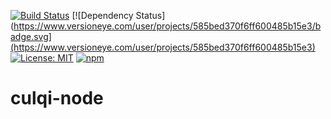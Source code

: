 [![Build Status](https://travis-ci.org/giwiro/culqi-node.svg?branch=master)](https://travis-ci.org/giwiro/culqi-node)
[![Dependency Status](https://www.versioneye.com/user/projects/585bed370f6ff600485b15e3/badge.svg](https://www.versioneye.com/user/projects/585bed370f6ff600485b15e3)
[![License: MIT](https://img.shields.io/badge/License-MIT-blue.svg)](https://opensource.org/licenses/MIT)
[![npm](https://img.shields.io/npm/v/npm.svg)]()

# culqi-node

